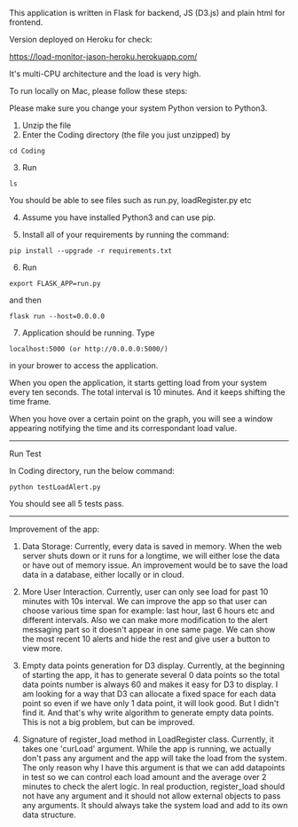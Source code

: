 This application is written in Flask for backend, JS (D3.js) and plain html for frontend.

Version deployed on Heroku for check:

https://load-monitor-jason-heroku.herokuapp.com/

It's multi-CPU architecture and the load is very high.


To run locally on Mac, please follow these steps:

Please make sure you change your system Python version to Python3.

1. Unzip the file
2. Enter the Coding directory (the file you just unzipped) by 
```
cd Coding
```
3. Run
```
ls
```
You should be able to see files such as run.py, loadRegister.py etc

4. Assume you have installed Python3  and can use pip.

5. Install all of your requirements by running the command: 
```
pip install --upgrade -r requirements.txt
```

6. Run
```
export FLASK_APP=run.py
```
and then
```
flask run --host=0.0.0.0
```

7. Application should be running. Type 
```
localhost:5000 (or http://0.0.0.0:5000/)
```
in your brower to access the application.

When you open the application, it starts getting load from your system every ten seconds. The total interval is 10 minutes. And it keeps shifting the time frame.

When you hove over a certain point on the graph, you will see a window appearing notifying the time and its correspondant load value.


------------------------------------------------------------------------------------------------------------------
Run Test


In Coding directory, run the below command:

```
python testLoadAlert.py
```

You should see all 5 tests pass.


------------------------------------------------------------------------------------------------------------------

Improvement of the app:

1. Data Storage: Currently, every data is saved in memory. When the web server shuts down or it runs for a longtime, we will either lose the data or have out of memory issue. An improvement would be to save the load data in a database, either locally or in cloud.

2. More User Interaction. Currently, user can only see load for past 10 minutes with 10s interval. We can improve the app so that user can choose various time span for example: last hour, last 6 hours etc and different intervals. Also we can make more modification to the alert messaging part so it doesn't appear in one same page. We can show the most recent 10 alerts and hide the rest and give user a button to view more.

3. Empty data points generation for D3 display. Currently, at the beginning of starting the app, it has to generate several 0 data points so the total data points number is always 60 and makes it easy for D3 to display. I am looking for a way that D3 can allocate a fixed space for each data point so even if we have only 1 data point, it will look good. But I didn't find it. And that's why write algorithm to generate empty data points. This is not a big problem, but can be improved.

4. Signature of register_load method in LoadRegister class. Currently, it takes one 'curLoad' argument. While the app is running, we actually don't pass any argument and the app will take the load from the system. The only reason why I have this argument is that we can add datapoints in test so we can control each load amount and the average over 2 minutes to check the alert logic. In real production, register_load should not have any argument and it should not allow external objects to pass any arguments. It should always take the system load and add to its own data structure.







